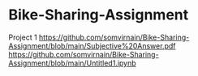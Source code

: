 # Bike-Sharing-Assignment
Project 1
https://github.com/somvirnain/Bike-Sharing-Assignment/blob/main/Subjective%20Answer.pdf
https://github.com/somvirnain/Bike-Sharing-Assignment/blob/main/Untitled1.ipynb
